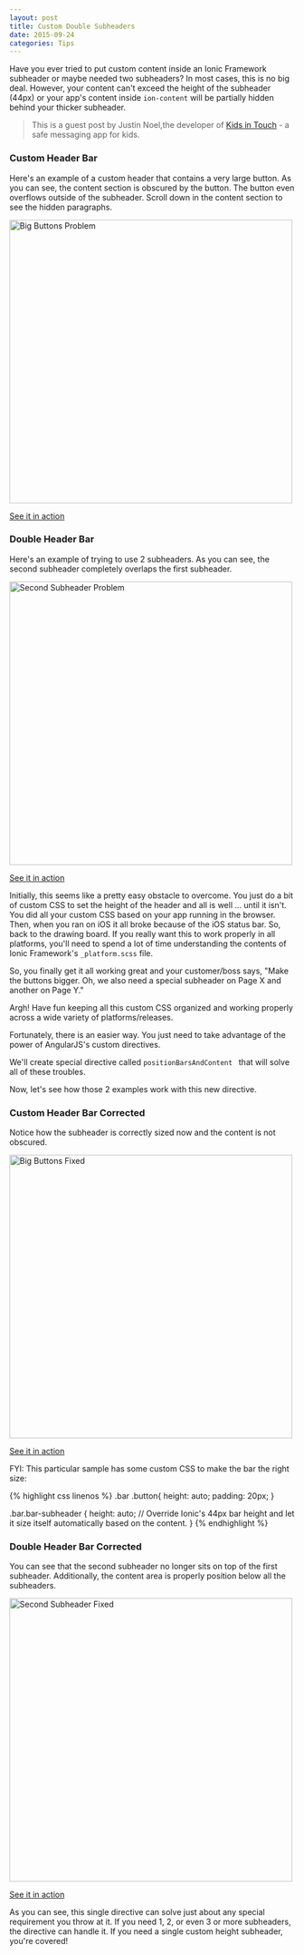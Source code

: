 ```yaml
---
layout: post
title: Custom Double Subheaders
date: 2015-09-24
categories: Tips
---
```


Have you ever tried to put custom content inside an Ionic Framework subheader or maybe needed two subheaders? In most cases, this is no big deal.  However, your content can't exceed the height of the subheader (44px) or your app's content inside `ion-content` will be partially hidden behind your thicker subheader.

<!--more-->

> This is a guest post by Justin Noel,the developer of [Kids in Touch](https://kidsintouch.com) - a safe messaging app for kids.

### Custom Header Bar
Here's an example of a custom header that contains a very large button.  As you can see, the content section is obscured by the button.  The button even overflows outside of the subheader.  Scroll down in the content section to see the hidden paragraphs.

<img src="{{ site.baseurl }}/images/big-buttons-problem.png" alt="Big Buttons Problem" style="height: 500px" />

[See it in action](http://play.ionic.io/app/9ddfabd1d6b6)

### Double Header Bar
Here's an example of trying to use 2 subheaders.  As you can see, the second subheader completely overlaps the first subheader.

<img src="{{ site.baseurl }}/images/second-subheader-problem.png" alt="Second Subheader Problem" style="height: 500px" />

[See it in action](http://play.ionic.io/app/f03bfd2b1498)

Initially, this seems like a pretty easy obstacle to overcome.  You just do a bit of custom CSS to set the height of the header and all is well ... until it isn't.  You did all your custom CSS based on your app running in the browser.  Then, when you ran on iOS it all broke because of the iOS status bar.  So, back to the drawing board.  If you really want this to work properly in all platforms, you'll need to spend a lot of time understanding the contents of Ionic Framework's `_platform.scss` file.

So, you finally get it all working great and your customer/boss says, "Make the buttons bigger.  Oh, we also need a special subheader on Page X and another on  Page Y."

Argh!  Have fun keeping all this custom CSS organized and working properly across a wide variety of platforms/releases.

Fortunately, there is an easier way.  You just need to take advantage of the power of AngularJS's custom directives.

We'll create special directive called `positionBarsAndContent ` that will solve all of these troubles.

<script src="https://gist.github.com/calendee/e189e5ac267107aa1039.js"></script>

Now, let's see how those 2 examples work with this new directive.

### Custom Header Bar Corrected

Notice how the subheader is correctly sized now and the content is not obscured.

<img src="{{ site.baseurl }}/images/big-buttons-fixed.png" alt="Big Buttons Fixed" style="height: 500px" />

[See it in action](http://play.ionic.io/app/59aee016c90c)

FYI: This particular sample has some custom CSS to make the bar the right size:

{% highlight css linenos %}
.bar .button{
  height: auto;
  padding: 20px;
}

.bar.bar-subheader {
  height: auto; // Override Ionic's 44px bar height and let it size itself automatically based on the content.
}
{% endhighlight %}

### Double Header Bar Corrected

You can see that the second subheader no longer sits on top of the first subheader.  Additionally, the content area is properly position below all the subheaders.

<img src="{{ site.baseurl }}/images/second-subheader-fixed.png" alt="Second Subheader Fixed" style="height: 500px" />

[See it in action](http://play.ionic.io/app/c142f56b167f)

As you can see, this single directive can solve just about any special requirement you throw at it. If you need 1, 2, or even 3 or more subheaders, the directive can handle it.  If you need a single custom height subheader, you're covered!

